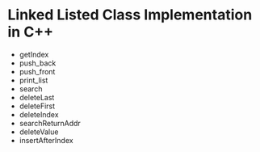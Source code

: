 # Linked Listed Class Implementation in C++
- getIndex
- push_back
- push_front
- print_list
- search
- deleteLast
- deleteFirst
- deleteIndex
- searchReturnAddr
- deleteValue
- insertAfterIndex
